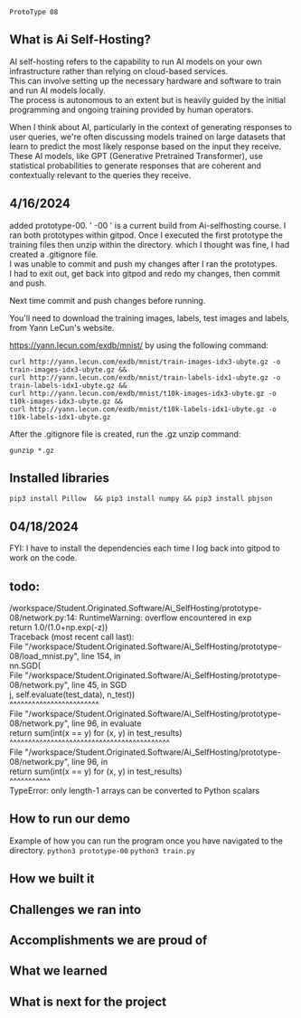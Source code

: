 ```
ProtoType 08
```


## What is Ai Self-Hosting?

AI self-hosting refers to the capability to run AI models on your own infrastructure rather than relying on cloud-based services.<br>
This can involve setting up the necessary hardware and software to train and run AI models locally.<br>
The process is autonomous to an extent but is heavily guided by the initial programming and ongoing training provided by human operators.

When I think about AI, particularly in the context of generating responses to user queries, we're often discussing models trained on large datasets that learn to predict the most likely response based on the input they receive. These AI models, like GPT (Generative Pretrained Transformer), use statistical probabilities to generate responses that are coherent and contextually relevant to the queries they receive.<br>

## 4/16/2024
added prototype-00. ' -00 ' is a current build from Ai-selfhosting course. 
I ran both prototypes within gitpod. Once I executed the first prototype the training files then unzip within the directory. which I thought was fine, I had created a .gitignore file.<br>
I was unable to commit and push my changes after I ran the prototypes.<br>
I had to exit out, get back into gitpod and redo my changes, then commit and push. <br>

Next time commit and push changes before running.<br>

You'll need to download the training images, labels, test images and labels, from Yann LeCun's website.

https://yann.lecun.com/exdb/mnist/ by using the following command:

```
curl http://yann.lecun.com/exdb/mnist/train-images-idx3-ubyte.gz -o train-images-idx3-ubyte.gz &&
curl http://yann.lecun.com/exdb/mnist/train-labels-idx1-ubyte.gz -o train-labels-idx1-ubyte.gz &&
curl http://yann.lecun.com/exdb/mnist/t10k-images-idx3-ubyte.gz -o t10k-images-idx3-ubyte.gz &&
curl http://yann.lecun.com/exdb/mnist/t10k-labels-idx1-ubyte.gz -o t10k-labels-idx1-ubyte.gz
```
After the .gitignore file is created, run the .gz unzip command:
```
gunzip *.gz
```

## Installed libraries
```
pip3 install Pillow  && pip3 install numpy && pip3 install pbjson
```
## 04/18/2024
FYI: I have to install the dependencies each time I log back into gitpod to work on the code.




## todo:

 /workspace/Student.Originated.Software/Ai_SelfHosting/prototype-08/network.py:14: RuntimeWarning: overflow encountered in exp <br>
  return 1.0/(1.0+np.exp(-z)) <br>
Traceback (most recent call last): <br>
  File "/workspace/Student.Originated.Software/Ai_SelfHosting/prototype-08/load_mnist.py", line 154, in <module> <br>
    nn.SGD( <br>
  File "/workspace/Student.Originated.Software/Ai_SelfHosting/prototype-08/network.py", line 45, in SGD <br>
    j, self.evaluate(test_data), n_test))  <br>
       ^^^^^^^^^^^^^^^^^^^^^^^^  <br>
  File "/workspace/Student.Originated.Software/Ai_SelfHosting/prototype-08/network.py", line 96, in evaluate  <br>
    return sum(int(x == y) for (x, y) in test_results)  <br>
           ^^^^^^^^^^^^^^^^^^^^^^^^^^^^^^^^^^^^^^^^^^^  <br>
  File "/workspace/Student.Originated.Software/Ai_SelfHosting/prototype-08/network.py", line 96, in <genexpr>  <br>
    return sum(int(x == y) for (x, y) in test_results)   <br>
               ^^^^^^^^^^^   <br>
TypeError: only length-1 arrays can be converted to Python scalars  <br>






## How to run our demo
Example of how you can run the program once you have navigated to the directory.
```python3 prototype-00```
```python3 train.py```



## How we built it






## Challenges we ran into






## Accomplishments we are proud of







## What we learned







## What is next for the project




